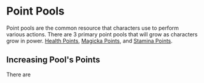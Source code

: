 # Point Pools

Point pools are the common resource that characters use to perform various actions. There are 3 primary point pools that will grow as characters grow in power. [Health Points](Health%20Points.md), [Magicka Points](Magicka%20Points.md), and [Stamina Points](Stamina%20Points.md).

## Increasing Pool's Points

There are 